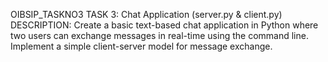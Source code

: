 OIBSIP_TASKNO3
TASK 3: Chat Application (server.py & client.py) DESCRIPTION: Create a basic text-based chat application in Python where two users can exchange messages in real-time using the command line. Implement a simple client-server model for message exchange.
